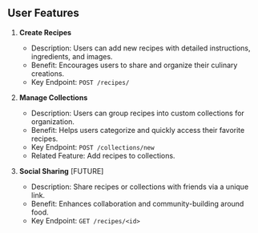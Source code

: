 ## User Features

1. **Create Recipes**

   - Description: Users can add new recipes with detailed instructions, ingredients, and images.
   - Benefit: Encourages users to share and organize their culinary creations.
   - Key Endpoint: `POST /recipes/`

2. **Manage Collections**

   - Description: Users can group recipes into custom collections for organization.
   - Benefit: Helps users categorize and quickly access their favorite recipes.
   - Key Endpoint: `POST /collections/new`
   - Related Feature: Add recipes to collections.

3. **Social Sharing** [FUTURE]
   - Description: Share recipes or collections with friends via a unique link.
   - Benefit: Enhances collaboration and community-building around food.
   - Key Endpoint: `GET /recipes/<id>`
